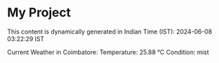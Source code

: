 # My Project

This content is dynamically generated in Indian Time (IST): 2024-06-08 03:22:29 IST


Current Weather in Coimbatore:
Temperature: 25.88 °C
Condition: mist
